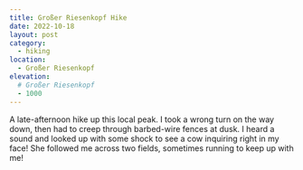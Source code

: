 ```yaml
---
title: Großer Riesenkopf Hike
date: 2022-10-18
layout: post
category:
  - hiking
location:
  - Großer Riesenkopf
elevation:
  # Großer Riesenkopf
  - 1000
---
```


A late-afternoon hike up this local peak.
I took a wrong turn on the way down, then had to creep through barbed-wire
fences at dusk. I heard a sound and looked up with some shock to see a
cow inquiring right in my face! She followed me across two fields, sometimes
running to keep up with me!
